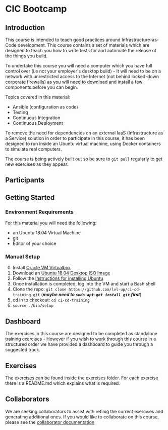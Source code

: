 # CIC Bootcamp
## Introduction
This course is intended to teach good practices around Infrastructure-as-Code development. This course contains a set of materials which are designed to teach you how to write tests for and automate the release of the things you build. 

To undertake this course you will need a computer which you have full control over (i.e not your employer's desktop build) - It will need to be on a network with unrestricted access to the Internet (not behind locked-down corporate firewalls) as you will need to download and install a few components before you can begin.

Topics covered in this material:
- Ansible (configuration as code)
- Testing 
- Continuous Integration
- Continuous Deployment

To remove the need for dependencies on an external IaaS (Infrastructure as a Service) solution in order to participate in this course, it has been designed to run inside an Ubuntu virtual machine, using Docker containers to simulate real computers.

The course is being actively built out so be sure to `git pull` regularly to get new exercises as they appear.

## Participants

## Getting Started
### Environment Requirements
For this material you will need the following: 
 - an Ubuntu 18.04 Virtual Machine
 - git
 - Editor of your choice

### Manual Setup
0. Install [Oracle VM Virtualbox](https://www.virtualbox.org)
0. Download an [Ubuntu 18.04 Desktop ISO Image](https://releases.ubuntu.com/releases/18.04)
0. Follow the [Instructions for installing Ubuntu](https://linuxhint.com/install_ubuntu_18-04_virtualbox/)
0. Once installation is completed, log into the VM and start a Bash shell
0. Clone the repo: `git clone https://github.com/lvl-up/ci-cd-training.git` (***maybe need to `sudo apt-get install git` first***)
0. cd in to checkout: `cd ci-cd-training`
0. `source ./bin/setup`

###
## Dashboard
The exercises in this course are designed to be completed as standalone training exercises - However if you wish to work through this course in a structured order we have provided a dashboard to guide you through a suggested track.

## Exercises
The exercises can be found inside the exercises folder. For each exercise there is a README.md which explains what is required.

## Collaborators
We are seeking collaborators to assist with refinig the current exercises and generating additional ones. If you would like to collaborate on this course, please see the [collaborator documentation](https://whevs)



